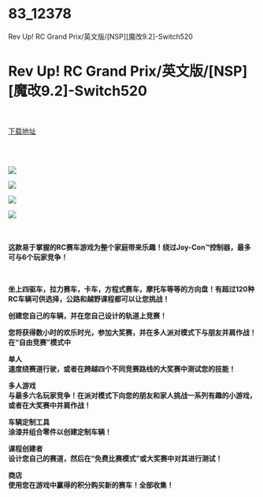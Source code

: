 # 83_12378
Rev Up! RC Grand Prix/英文版/[NSP][魔改9.2]-Switch520
# Rev Up! RC Grand Prix/英文版/[NSP][魔改9.2]-Switch520
 <br/></br>
[下载地址](https://www.switch520.cc/article/12378 "下载地址")
<br/></br>

<p>&nbsp;</p>
<p><strong><img src="https://www.switch520.cc/muke_img/upload_art_editor_20210407-1_e6316af628c3394cc4e3727923780633.jpg"></strong></p>
<p><strong><img src="https://www.switch520.cc/muke_img/upload_art_editor_20210407-1_31ef92a3a5dafff7091060aecc8b0619.jpg"></strong></p>
<p><strong><img src="https://www.switch520.cc/muke_img/upload_art_editor_20210407-1_7c1b4124d2184d0acbea721fed9144be.jpg"></strong></p>
<p><strong><img src="https://www.switch520.cc/muke_img/upload_art_editor_20210407-1_6be21cb800b9b7b78c9bcd4fdc458440.jpg">&nbsp;</strong></p>
<p>&nbsp;</p>
<p><strong>这款易于掌握的RC赛车游戏为整个家庭带来乐趣！绕过Joy-Con™控制器，最多可与6个玩家竞争！</strong></p>
<p>&nbsp;</p>
<p><strong>坐上四驱车，拉力赛车，卡车，方程式赛车，摩托车等等的方向盘！有超过120种RC车辆可供选择，公路和越野课程都可以让您挑战！</strong></p>
<p><strong>创建您自己的车辆，并在您自己设计的轨道上竞赛！</strong></p>
<p><strong>您将获得数小时的欢乐时光，参加大奖赛，并在多人派对模式下与朋友并肩作战！在“自由竞赛”模式中</strong></p>
<p><strong>单人</strong><br>
<strong>速度绕赛道行驶，或者在跨越四个不同竞赛路线的大奖赛中测试您的技能！</strong></p>
<p><strong>多人游戏</strong><br>
<strong>与最多六名玩家竞争！在派对模式下向您的朋友和家人挑战一系列有趣的小游戏，或者在大奖赛中并肩作战！</strong></p>
<p><strong>车辆定制工具</strong><br>
<strong>涂漆并组合零件以创建定制车辆！</strong></p>
<p><strong>课程创建者</strong><br>
<strong>设计您自己的赛道，然后在“免费比赛模式”或大奖赛中对其进行测试！</strong></p>
<p><strong>商店</strong><br>
<strong>使用您在游戏中赢得的积分购买新的赛车！全部收集！</strong></p>
<p>&nbsp;</p>

